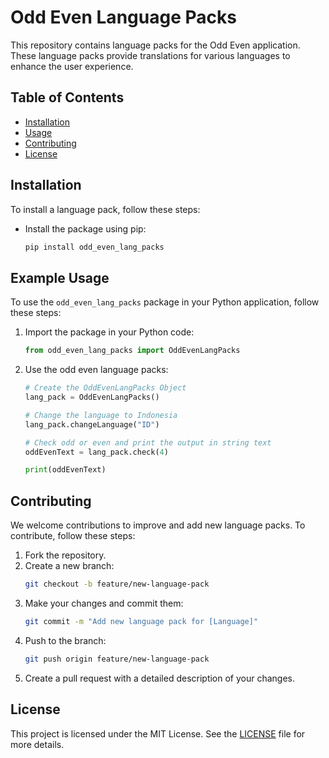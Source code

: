 # Odd Even Language Packs

This repository contains language packs for the Odd Even application. These language packs provide translations for various languages to enhance the user experience.

## Table of Contents

- [Installation](#installation)
- [Usage](#usage)
- [Contributing](#contributing)
- [License](#license)

## Installation

To install a language pack, follow these steps:
- Install the package using pip:
    ```sh
    pip install odd_even_lang_packs
    ```

## Example Usage

To use the `odd_even_lang_packs` package in your Python application, follow these steps:

1. Import the package in your Python code:
    ```python
    from odd_even_lang_packs import OddEvenLangPacks
    ```

2. Use the odd even language packs:
    ```python
    # Create the OddEvenLangPacks Object
    lang_pack = OddEvenLangPacks()

    # Change the language to Indonesia
    lang_pack.changeLanguage("ID")

    # Check odd or even and print the output in string text
    oddEvenText = lang_pack.check(4)

    print(oddEvenText)
    ```

## Contributing

We welcome contributions to improve and add new language packs. To contribute, follow these steps:

1. Fork the repository.
2. Create a new branch:
    ```sh
    git checkout -b feature/new-language-pack
    ```
3. Make your changes and commit them:
    ```sh
    git commit -m "Add new language pack for [Language]"
    ```
4. Push to the branch:
    ```sh
    git push origin feature/new-language-pack
    ```
5. Create a pull request with a detailed description of your changes.

## License

This project is licensed under the MIT License. See the [LICENSE](LICENSE) file for more details.